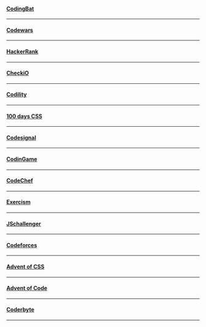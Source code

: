 <!-- ## Java -->

<!--
- [x] Python
- [ ] JavaScript
- [x] Java
- [ ] Go
- [ ] C/C++
- [ ] C#
- [ ] R
- [ ] Ruby
- [ ] Kotlin
- [ ] Swift
- [ ] Clojure
- [ ] Lua
- [ ] Rust
 -->

#### [CodingBat](https://codingbat.com/java) 
-----------
#### [Codewars](https://www.codewars.com/) 
--------------
#### [HackerRank](https://www.hackerrank.com/) 
-----------
#### [CheckiO](https://js.checkio.org/) 
-----------
#### [Codility](https://app.codility.com/programmers/) 
-----------
#### [100 days CSS](https://100dayscss.com/) 
-----------
#### [Codesignal](https://codesignal.com/developers/) 
-----------
#### [CodinGame](https://www.codingame.com/start) 
-----------
#### [CodeChef](https://www.codechef.com/) 
-----------
#### [Exercism](https://exercism.org/tracks) 
-----------
#### [JSchallenger](https://www.jschallenger.com/) 
-----------
#### [Codeforces](https://codeforces.com/) 
-----------
#### [Advent of CSS](https://www.adventofcss.com/) 
-----------
#### [Advent of Code](https://adventofcode.com/) 
-----------
#### [Coderbyte](https://coderbyte.com/developers) 
-----------






